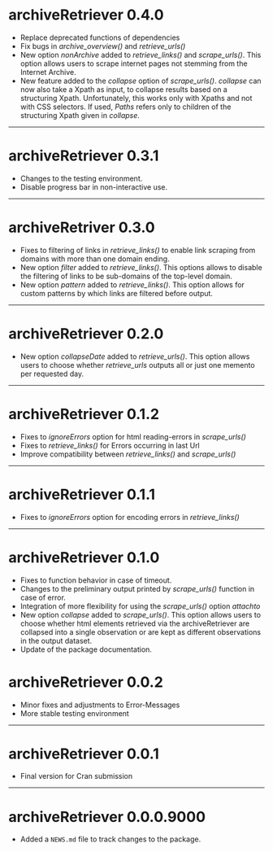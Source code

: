 # archiveRetriever 0.4.0

* Replace deprecated functions of dependencies
* Fix bugs in *archive_overview()* and *retrieve_urls()*
* New option *nonArchive* added to *retrieve_links()* and *scrape_urls()*. This option allows users to scrape internet pages not stemming from the Internet Archive.
* New feature added to the *collapse* option of *scrape_urls()*. *collapse* can now also take a Xpath as input, to collapse results based on a structuring Xpath. Unfortunately, this works only with Xpaths and not with CSS selectors. If used, *Paths* refers only to children of the structuring Xpath given in *collapse*.

---

# archiveRetriever 0.3.1

* Changes to the testing environment.
* Disable progress bar in non-interactive use.

---

# archiveRetriver 0.3.0

* Fixes to filtering of links in *retrieve_links()* to enable link scraping from domains with more than one domain ending.
* New option *filter* added to *retrieve_links()*. This options allows to disable the filtering of links to be sub-domains of the top-level domain.
* New option *pattern* added to *retrieve_links()*. This option allows for custom patterns by which links are filtered before output.

---

# archiveRetriever 0.2.0

* New option *collapseDate* added to *retrieve_urls()*. This option allows users to choose whether *retrieve_urls* outputs all or just one memento per requested day.

---


# archiveRetriever 0.1.2

* Fixes to *ignoreErrors* option for html reading-errors in *scrape_urls()*
* Fixes to *retrieve_links()* for Errors occurring in last Url
* Improve compatibility between *retrieve_links()* and *scrape_urls()*

---


# archiveRetriever 0.1.1

* Fixes to *ignoreErrors* option for encoding errors in *retrieve_links()*

---

# archiveRetriever 0.1.0

* Fixes to function behavior in case of timeout.
* Changes to the preliminary output printed by *scrape_urls()* function in case of error.
* Integration of more flexibility for using the *scrape_urls()* option *attachto*
* New option *collapse* added to *scrape_urls()*. This option allows users to choose whether html elements retrieved via the archiveRetriever are collapsed into a single observation or are kept as different observations in the output dataset.
* Update of the package documentation.

# archiveRetriever 0.0.2

* Minor fixes and adjustments to Error-Messages
* More stable testing environment

---

# archiveRetriever 0.0.1

* Final version for Cran submission

---

# archiveRetriever 0.0.0.9000

* Added a `NEWS.md` file to track changes to the package.
